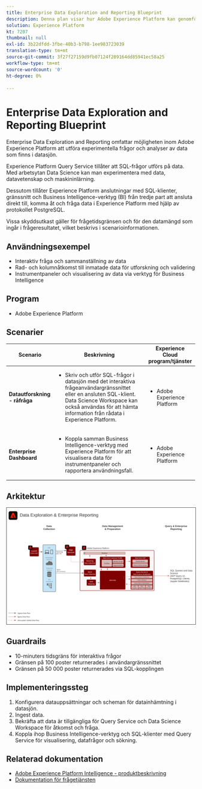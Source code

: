 ```yaml
---
title: Enterprise Data Exploration and Reporting Blueprint
description: Denna plan visar hur Adobe Experience Platform kan genomföra experimentella frågor och analyser av data som finns i sjön.
solution: Experience Platform
kt: 7207
thumbnail: null
exl-id: 3b22dfdd-3fbe-40b3-b798-1ee983723039
translation-type: tm+mt
source-git-commit: 3f27f27159d9fb07124f289164dd85941ec58a25
workflow-type: tm+mt
source-wordcount: '0'
ht-degree: 0%

---
```


# Enterprise Data Exploration and Reporting Blueprint

Enterprise Data Exploration and Reporting omfattar möjligheten inom Adobe Experience Platform att utföra experimentella frågor och analyser av data som finns i datasjön.

Experience Platform Query Service tillåter att SQL-frågor utförs på data. Med arbetsytan Data Science kan man experimentera med data, datavetenskap och maskininlärning.

Dessutom tillåter Experience Platform anslutningar med SQL-klienter, gränssnitt och Business Intelligence-verktyg (BI) från tredje part att ansluta direkt till, komma åt och fråga data i Experience Platform med hjälp av protokollet PostgreSQL.

Vissa skyddsutkast gäller för frågetidsgränsen och för den datamängd som ingår i frågeresultatet, vilket beskrivs i scenarioinformationen.

## Användningsexempel

* Interaktiv fråga och sammanställning av data
* Rad- och kolumnåtkomst till inmatade data för utforskning och validering
* Instrumentpaneler och visualisering av data via verktyg för Business Intelligence

## Program

* Adobe Experience Platform

## Scenarier

| Scenario | Beskrivning | Experience Cloud program/tjänster |
|---|---|---|
| **Datautforskning - råfråga** | <ul><li>Skriv och utför SQL-frågor i datasjön med det interaktiva frågeanvändargränssnittet eller en ansluten SQL-klient. Data Science Workspace kan också användas för att hämta information från rådata i Experience Platform.</li></ul> | <ul><li>Adobe Experience Platform</li></ul> |
| **Enterprise Dashboard** | <ul><li>Koppla samman Business Intelligence-verktyg med Experience Platform för att visualisera data för instrumentpaneler och rapportera användningsfall.</li></ul> | <ul><li>Adobe Experience Platform</li></ul> |

## Arkitektur

<img src="assets/dataexplore.svg" alt="Referensarkitektur för Enterprise Data Exploration and Reporting Blueprint" style="border:1px solid #4a4a4a" />

## Guardrails

* 10-minuters tidsgräns för interaktiva frågor
* Gränsen på 100 poster returnerades i användargränssnittet
* Gränsen på 50 000 poster returnerades via SQL-kopplingen

## Implementeringssteg

1. Konfigurera datauppsättningar och scheman för datainhämtning i datasjön.
1. Ingest data.
1. Bekräfta att data är tillgängliga för Query Service och Data Science Workspace för åtkomst och fråga.
1. Koppla ihop Business Intelligence-verktyg och SQL-klienter med Query Service för visualisering, datafrågor och sökning.

## Relaterad dokumentation

* [Adobe Experience Platform Intelligence - produktbeskrivning](https://helpx.adobe.com/legal/product-descriptions/adobe-experience-platform-intelligence---product-description.html)
* [Dokumentation för frågetjänsten](https://experienceleague.adobe.com/docs/experience-platform/query/home.html?lang=en)

